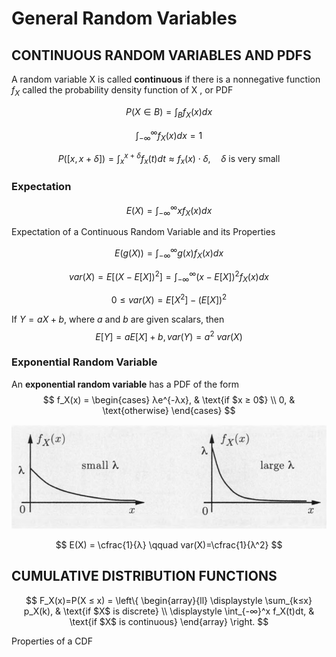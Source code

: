 # General Random Variables

## CONTINUOUS RANDOM VARIABLES AND PDFS

A random variable X is called **continuous** if there is a nonnegative function $f_X$ called the probability density function of X , or PDF

$$
P ( X ∈ B ) = \int_B f_X (x)dx
$$

$$
\int_{-∞}^∞ f_X (x)dx = 1
$$

$$P([x, x + δ]) = \int_x^{x+δ}f_x(t) dt ≈ f_x(x) ⋅ δ ,\quad δ \text{ is very small}$$

### Expectation

$$E(X) = \int_{-∞}^∞ xf_X (x)dx$$

Expectation of a Continuous Random Variable and its Properties

$$E(g(X)) = \int_{-∞}^∞ g(x) f_X (x)dx$$

$$var(X) = E [(X-E[X])^2] = \int_{-∞}^∞ (x-E[X])^2 f_X(x)dx$$

$$0 ≤ var(X) = E[X^2]-(E[X])^2$$

If $Y = aX + b$, where $a$ and $b$ are given scalars, then
$$E[Y] = aE[X] + b, var(Y) = a^2\ var(X) $$

### Exponential Random Variable

An **exponential random variable** has a PDF of the form
$$
f_X(x) =
\begin{cases}
λe^{-λx},  & \text{if $x ≥ 0$} \\
0, & \text{otherwise}
\end{cases}
$$

![](assets/3-General_Random_Variables-82c25.png)

$$
E(X) = \cfrac{1}{λ} \qquad var(X)=\cfrac{1}{λ^2}
$$

## CUMULATIVE DISTRIBUTION FUNCTIONS

$$
F_X(x)=P(X ≤ x) =
\left\{ \begin{array}{ll}
\displaystyle \sum_{k≤x} p_X(k),  & \text{if $X$ is discrete} \\
\displaystyle \int_{-∞}^x f_X(t)dt, & \text{if $X$ is continuous}
\end{array} \right.
$$

Properties of a CDF
